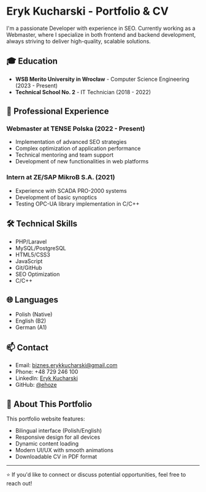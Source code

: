 # Eryk Kucharski - Portfolio & CV

I'm a passionate Developer with experience in SEO. Currently working as a Webmaster, where I specialize in both frontend and backend development, always striving to deliver high-quality, scalable solutions.

## 🎓 Education
- **WSB Merito University in Wrocław** - Computer Science Engineering (2023 - Present)
- **Technical School No. 2** - IT Technician (2018 - 2022)

## 💼 Professional Experience

### Webmaster at TENSE Polska (2022 - Present)
- Implementation of advanced SEO strategies
- Complex optimization of application performance
- Technical mentoring and team support
- Development of new functionalities in web platforms

### Intern at ZE/SAP MikroB S.A. (2021)
- Experience with SCADA PRO-2000 systems
- Development of basic synoptics
- Testing OPC-UA library implementation in C/C++

## 🛠 Technical Skills
- PHP/Laravel
- MySQL/PostgreSQL
- HTML5/CSS3
- JavaScript
- Git/GitHub
- SEO Optimization
- C/C++

## 🌐 Languages
- Polish (Native)
- English (B2)
- German (A1)

## 📫 Contact
- Email: biznes.erykkucharski@gmail.com
- Phone: +48 729 246 100
- LinkedIn: [Eryk Kucharski](https://linkedin.com/in/ehoze)
- GitHub: [@ehoze](https://github.com/ehoze)

## 🌟 About This Portfolio
This portfolio website features:
- Bilingual interface (Polish/English)
- Responsive design for all devices
- Dynamic content loading
- Modern UI/UX with smooth animations
- Downloadable CV in PDF format

---

⭐️ If you'd like to connect or discuss potential opportunities, feel free to reach out!